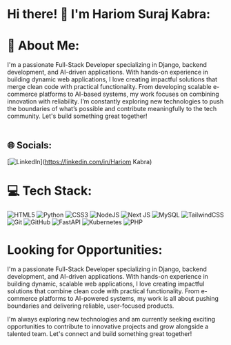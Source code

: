 # Hi there! 👋 I'm Hariom Suraj Kabra:

# 💫 About Me:

I'm a passionate Full-Stack Developer specializing in Django, backend development, and AI-driven applications. With hands-on experience in building dynamic web applications, I love creating impactful solutions that merge clean code with practical functionality. From developing scalable e-commerce platforms to AI-based systems, my work focuses on combining innovation with reliability. I’m constantly exploring new technologies to push the boundaries of what’s possible and contribute meaningfully to the tech community. Let's build something great together!<br><br>


## 🌐 Socials:
[![LinkedIn](https://img.shields.io/badge/LinkedIn-%230077B5.svg?logo=linkedin&logoColor=white)](https://linkedin.com/in/Hariom Kabra) 

# 💻 Tech Stack:
![HTML5](https://img.shields.io/badge/html5-%23E34F26.svg?style=for-the-badge&logo=html5&logoColor=white) ![Python](https://img.shields.io/badge/python-3670A0?style=for-the-badge&logo=python&logoColor=ffdd54) ![CSS3](https://img.shields.io/badge/css3-%231572B6.svg?style=for-the-badge&logo=css3&logoColor=white) ![NodeJS](https://img.shields.io/badge/node.js-6DA55F?style=for-the-badge&logo=node.js&logoColor=white) ![Next JS](https://img.shields.io/badge/Next-black?style=for-the-badge&logo=next.js&logoColor=white) ![MySQL](https://img.shields.io/badge/mysql-4479A1.svg?style=for-the-badge&logo=mysql&logoColor=white) ![TailwindCSS](https://img.shields.io/badge/tailwindcss-%2338B2AC.svg?style=for-the-badge&logo=tailwind-css&logoColor=white) ![Git](https://img.shields.io/badge/git-%23F05033.svg?style=for-the-badge&logo=git&logoColor=white) ![GitHub](https://img.shields.io/badge/github-%23121011.svg?style=for-the-badge&logo=github&logoColor=white) ![FastAPI](https://img.shields.io/badge/FastAPI-005571?style=for-the-badge&logo=fastapi) ![Kubernetes](https://img.shields.io/badge/kubernetes-%23326ce5.svg?style=for-the-badge&logo=kubernetes&logoColor=white) ![PHP](https://img.shields.io/badge/php-%23777BB4.svg?style=for-the-badge&logo=php&logoColor=white)

# Looking for Opportunities:
I'm a passionate Full-Stack Developer specializing in Django, backend development, and AI-driven applications. With hands-on experience in building dynamic, scalable web applications, I love creating impactful solutions that combine clean code with practical functionality. From e-commerce platforms to AI-powered systems, my work is all about pushing boundaries and delivering reliable, user-focused products.

I'm always exploring new technologies and am currently seeking exciting opportunities to contribute to innovative projects and grow alongside a talented team. Let's connect and build something great together!


